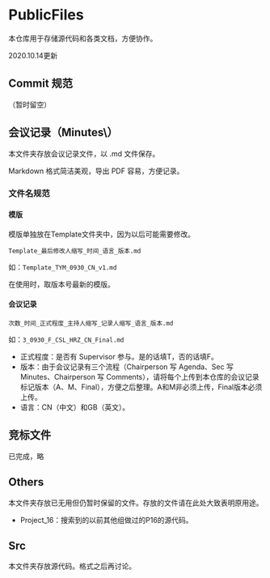# PublicFiles
本仓库用于存储源代码和各类文档，方便协作。

2020.10.14更新

## Commit 规范

（暂时留空）

## 会议记录（Minutes\）

本文件夹存放会议记录文件，以 .md 文件保存。

Markdown 格式简洁美观，导出 PDF 容易，方便记录。

### 文件名规范

#### 模版

模版单独放在Template文件夹中，因为以后可能需要修改。

`Template_最后修改人缩写_时间_语言_版本.md`

如：`Template_TYM_0930_CN_v1.md`

在使用时，取版本号最新的模版。

#### 会议记录

`次数_时间_正式程度_主持人缩写_记录人缩写_语言_版本.md`

如：`3_0930_F_CSL_HRZ_CN_Final.md`

- 正式程度：是否有 Supervisor 参与。是的话填T，否的话填F。
- 版本：由于会议记录有三个流程（Chairperson 写 Agenda、Sec 写Minutes、Chairperson 写 Comments），请将每个上传到本仓库的会议记录标记版本（A、M、Final），方便之后整理。A和M非必须上传，Final版本必须上传。
- 语言：CN（中文）和GB（英文）。

## 竞标文件

已完成，略

## Others

本文件夹存放已无用但仍暂时保留的文件。存放的文件请在此处大致表明原用途。

- Project_16：搜索到的以前其他组做过的P16的源代码。

## Src

本文件夹存放源代码。格式之后再讨论。

